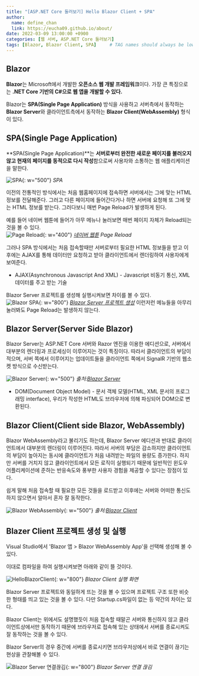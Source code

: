```yaml
---
title: "[ASP.NET Core 둘러보기] Hello Blazor Client + SPA"
author:
  name: define_chan
  link: https://eucha09.github.io/about/
date: 2022-03-09 13:00:00 +0900
categories: [웹 서버, ASP.NET Core 둘러보기]
tags: [Blazor, Blazor Client, SPA]     # TAG names should always be lowercase
---
```


## **Blazor**

**Blazor**는 Microsoft에서 개발한 **오픈소스 웹 개발 프레임워크**이다. 가장 큰 특징으로는 **.NET Core 기반의 C#으로 웹 앱을 개발할 수 있다.**

Blazor는 **SPA(Single Page Application)** 방식을 사용하고 서버측에서 동작하는 **Blazor Server**와 클라이언트측에서 동작하는 **Blazor Client(WebAssembly)** 형식이 있다.

## **SPA(Single Page Application)**

**SPA(Single Page Application)**는 **서버로부터 완전한 새로운 페이지를 불러오지 않고 현재의 페이지를 동적으로 다시 작성**함으로써 사용자와 소통하는 웹 애플리케이션을 말한다.

![SPA](/assets/img/posts/webserver/SPA.png){: w="500"}
_SPA_

이전의 전통적인 방식에서는 처음 웹홈페이지에 접속하면 서버에서는 그에 맞는 HTML 정보를 전달해준다. 그러고 다른 페이지에 들어간다거나 하면 서버에 요청해 또 그에 맞는 HTML 정보를 받는다. 그러다보니 매번 Page Reload가 발생하게 된다.

예를 들어 네이버 웹툰에 들어가 아무 메뉴나 눌러보면 매번 페이지 자체가 Reload되는 것을 볼 수 있다.   
![Page Reload](/assets/img/posts/webserver/PageReload.png){: w="400"}
_[네이버 웹툰](https://comic.naver.com/index) Page Reload_

그러나 SPA 방식에서는 처음 접속할때만 서버로부터 필요한 HTML 정보들을 받고 이후에는 AJAX를 통해 데이터만 요청하고 받아 클라이언트에서 렌더링하여 사용자에게 보여준다.

* AJAX(Asynchronous Javascript And XML) - Javascript 비동기 통신, XML 데이터를 주고 받는 기술

Blazor Server 프로젝트를 생성해 실행시켜보면 차이를 볼 수 있다.   
![Blazor SPA](/assets/img/posts/webserver/Blazor_FetchData.png){: w="800"}
_[Blazor Server 프로젝트 생성](https://eucha09.github.io/posts/HelloBlazorServer/)_
이런저런 메뉴들을 아무리 눌러봐도 Page Reload는 발생하지 않는다.

## **Blazor Server(Server Side Blazor)**

Blazor Server는 ASP.NET Core 서버와 Razor 엔진을 이용한 에디션으로, 서버에서 대부분의 렌더링과 프로세싱이 이루어지는 것이 특징이다. 따라서 클라이언트의 부담이 적으며, 서버 쪽에서 이루어지는 업데이트들을 클라이언트 쪽에서 SignalR 기반의 웹소켓 방식으로 수신받는다.

![Blazor Server](/assets/img/posts/webserver/blazor-server.png){: w="500"}
_출처:[Blazor Server](https://docs.microsoft.com/ko-kr/aspnet/core/blazor/?view=aspnetcore-6.0)_
* DOM(Document Object Model) - 문서 객체 모델(HTML, XML 문서의 프로그래밍 interface), 우리가 작성한 HTML도 브라우저에 의해 파싱되어 DOM으로 변환된다.

## **Blazor Client(Client side Blazor, WebAssembly)**

Blazor WebAssembly라고 불리기도 하는데, Blazor Server 에디션과 반대로 클라이언트에서 대부분의 렌더링이 이루어진다. 따라서 서버의 부담은 감소하지만 클라이언트의 부담이 높아지는 동시에 클라이언트가 처음 내려받는 파일의 용량도 증가한다. 하지만 서버를 거치지 않고 클라이언트에서 모든 로직이 실행되기 때문에 일반적인 윈도우 어플리케이션에 준하는 반응속도와 풍부한 사용자 경험을 제공할 수 있다는 장점이 있다.

쉽게 말해 처음 접속할 때 필요한 모든 것들을 로드받고 이후에는 서버와 어떠한 통신도 하지 않으면서 알아서 혼자 잘 동작한다.

![Blazor WebAssembly](/assets/img/posts/webserver/blazor-webassembly.png){: w="500"}
_출처:[Blazor Client](https://docs.microsoft.com/ko-kr/aspnet/core/blazor/?view=aspnetcore-6.0)_

## **Blazer Client 프로젝트 생성 및 실행**

Visual Studio에서 'Blazor 앱 > Blazor WebAssembly App'을 선택해 생성해 볼 수 있다.

이대로 컴파일을 하여 실행시켜보면 아래와 같이 뜰 것이다.

![HelloBlazorClient](/assets/img/posts/webserver/HelloBlazorClient.png){: w="800"}
_Blazor Client 실행 화면_

Blazor Server 프로젝트와 동일하게 뜨는 것을 볼 수 있으며 프로젝트 구조 또한 비슷한 형태를 띄고 있는 것을 볼 수 있다. 다만 Startup.cs파일이 없는 등 약간의 차이는 있다.

Blazor Client는 위에서도 설명했듯이 처음 접속할 때말곤 서버와 통신하지 않고 클라이언트상에서만 동작하기 때문에 브라우저로 접속해 있는 상태에서 서버를 종료시켜도 잘 동작하는 것을 볼 수 있다.

Blazor Server의 경우 중간에 서버를 종료시키면 브라우저상에서 바로 연결이 끊기는 현상을 관찰해볼 수 있다.

![Blazor Server 연결끊김](/assets/img/posts/webserver/BlazorServer연결끊김.png){: w="800"}
_Blazor Server 연결 끊김_
